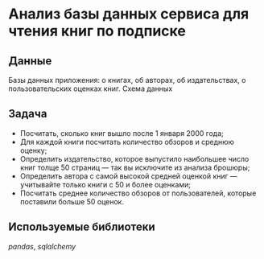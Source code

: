 # Анализ базы данных сервиса для чтения книг по подписке


## Данные

Базы данных приложения: о книгах, об авторах, об издательствах, о пользовательских оценках книг.
Схема данных

## Задача

- Посчитать, сколько книг вышло после 1 января 2000 года;
- Для каждой книги посчитать количество обзоров и среднюю оценку;
- Определить издательство, которое выпустило наибольшее число книг толще 50 страниц — так вы исключите из анализа брошюры;
- Определить автора с самой высокой средней оценкой книг — учитывайте только книги с 50 и более оценками;
- Посчитать среднее количество обзоров от пользователей, которые поставили больше 50 оценок. 

## Используемые библиотеки
*pandas*, *sqlalchemy*

